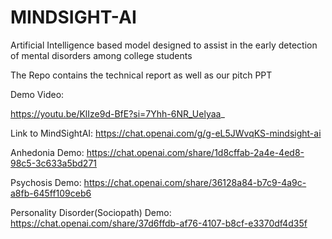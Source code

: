 # MINDSIGHT-AI
Artificial Intelligence based model designed to assist in the early detection of mental disorders among college students

The Repo contains the technical report as well as our pitch PPT

Demo Video:

https://youtu.be/KlIze9d-BfE?si=7Yhh-6NR_Uelyaa_ 


Link to MindSightAI: https://chat.openai.com/g/g-eL5JWvqKS-mindsight-ai 

Anhedonia Demo: https://chat.openai.com/share/1d8cffab-2a4e-4ed8-98c5-3c633a5bd271 

Psychosis Demo: https://chat.openai.com/share/36128a84-b7c9-4a9c-a8fb-645ff109ceb6 

Personality Disorder(Sociopath) Demo: https://chat.openai.com/share/37d6ffdb-af76-4107-b8cf-e3370df4d35f

